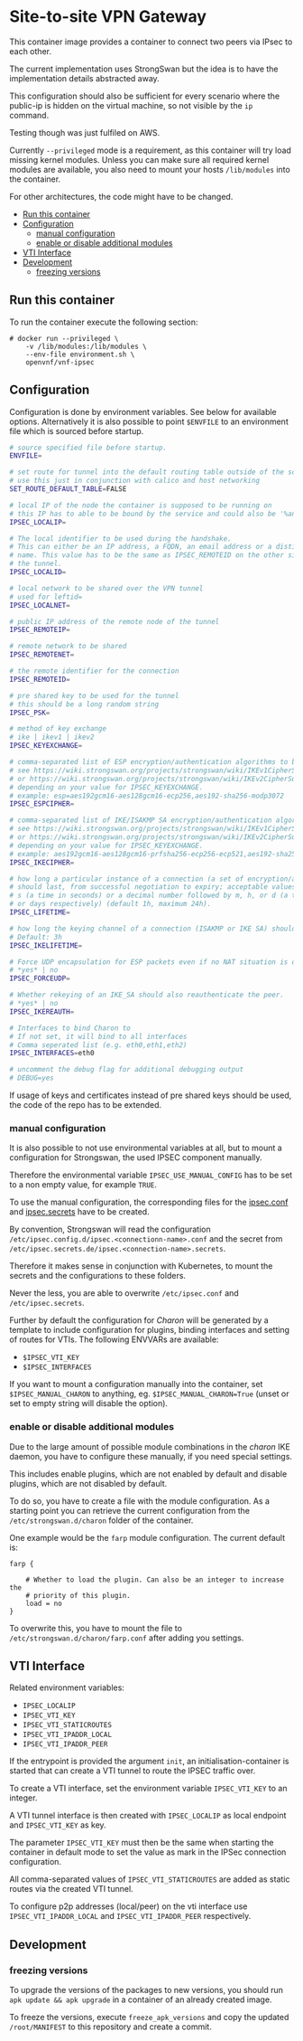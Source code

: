 # Site-to-site VPN Gateway

This container image provides a container to connect two peers
via IPsec to each other.

The current implementation uses StrongSwan but the idea is to
have the implementation details abstracted away.

This configuration should also be sufficient for every scenario where the public-ip is hidden on the virtual machine, so not visible by the `ip` command.

Testing though was just fulfiled on AWS.

Currently `--privileged` mode is a requirement, as this container will
try load missing kernel modules. Unless you can make sure all
required kernel modules are available, you also need to mount your
hosts `/lib/modules` into the container.

For other architectures, the code might have to be changed.

<!-- toc -->

* [Run this container](#run-this-container)
* [Configuration](#configuration)
  * [manual configuration](#manual-configuration)
  * [enable or disable additional modules](#enable-or-disable-additional-modules)
* [VTI Interface](#vti-interface)
* [Development](#development)
  * [freezing versions](#freezing-versions)

<!-- tocstop -->

## Run this container

To run the container execute the following section:

```
# docker run --privileged \
    -v /lib/modules:/lib/modules \
    --env-file environment.sh \
    openvnf/vnf-ipsec
```

## Configuration

Configuration is done by environment variables. See below for available options.
Alternatively it is also possible to point `$ENVFILE` to an environment file which is sourced before startup.

```sh
# source specified file before startup.
ENVFILE=

# set route for tunnel into the default routing table outside of the scope of strongswan
# use this just in conjunction with calico and host networking
SET_ROUTE_DEFAULT_TABLE=FALSE

# local IP of the node the container is supposed to be running on
# this IP has to able to be bound by the service and could also be '%any'
IPSEC_LOCALIP=

# The local identifier to be used during the handshake.
# This can either be an IP address, a FQDN, an email address or a distinguished
# name. This value has to be the same as IPSEC_REMOTEID on the other side of
# the tunnel.
IPSEC_LOCALID=

# local network to be shared over the VPN tunnel
# used for leftid=
IPSEC_LOCALNET=

# public IP address of the remote node of the tunnel
IPSEC_REMOTEIP=

# remote network to be shared
IPSEC_REMOTENET=

# the remote identifier for the connection
IPSEC_REMOTEID=

# pre shared key to be used for the tunnel
# this should be a long random string
IPSEC_PSK=

# method of key exchange
# ike | ikev1 | ikev2
IPSEC_KEYEXCHANGE=

# comma-separated list of ESP encryption/authentication algorithms to be used for the connection
# see https://wiki.strongswan.org/projects/strongswan/wiki/IKEv1CipherSuites
# or https://wiki.strongswan.org/projects/strongswan/wiki/IKEv2CipherSuites
# depending on your value for IPSEC_KEYEXCHANGE.
# example: esp=aes192gcm16-aes128gcm16-ecp256,aes192-sha256-modp3072
IPSEC_ESPCIPHER=

# comma-separated list of IKE/ISAKMP SA encryption/authentication algorithms to be used
# see https://wiki.strongswan.org/projects/strongswan/wiki/IKEv1CipherSuites
# or https://wiki.strongswan.org/projects/strongswan/wiki/IKEv2CipherSuites
# depending on your value for IPSEC_KEYEXCHANGE.
# example: aes192gcm16-aes128gcm16-prfsha256-ecp256-ecp521,aes192-sha256-modp3072
IPSEC_IKECIPHER=

# how long a particular instance of a connection (a set of encryption/authentication keys for user packets)
# should last, from successful negotiation to expiry; acceptable values are an integer optionally followed by
# s (a time in seconds) or a decimal number followed by m, h, or d (a time in minutes, hours,
# or days respectively) (default 1h, maximum 24h).
IPSEC_LIFETIME=

# how long the keying channel of a connection (ISAKMP or IKE SA) should last before being renegotiated.
# Default: 3h
IPSEC_IKELIFETIME=

# Force UDP encapsulation for ESP packets even if no NAT situation is detected.
# *yes* | no
IPSEC_FORCEUDP=

# Whether rekeying of an IKE_SA should also reauthenticate the peer.
# *yes* | no
IPSEC_IKEREAUTH=

# Interfaces to bind Charon to
# If not set, it will bind to all interfaces
# Comma seperated list (e.g. eth0,eth1,eth2)
IPSEC_INTERFACES=eth0

# uncomment the debug flag for additional debugging output
# DEBUG=yes
```

If usage of keys and certificates instead of pre shared keys should be used, the code of the repo has to be extended.

### manual configuration

It is also possible to not use environmental variables at all, but to mount
a configuration for Strongswan, the used IPSEC component manually.

Therefore the environmental variable `IPSEC_USE_MANUAL_CONFIG` has to be set
to a non empty value, for example `TRUE`.

To use the manual configuration, the corresponding files for the
[ipsec.conf](https://wiki.strongswan.org/projects/strongswan/wiki/IpsecConf)
and [ipsec.secrets](https://wiki.strongswan.org/projects/strongswan/wiki/IpsecSecrets)
have to be created.

By convention, Strongswan will read the configuration
`/etc/ipsec.config.d/ipsec.<connectionn-name>.conf` and the secret from
`/etc/ipsec.secrets.de/ipsec.<connection-name>.secrets`.

Therefore it makes sense in conjunction with Kubernetes, to mount the secrets
and the configurations to these folders.

Never the less, you are able to overwrite `/etc/ipsec.conf` and `/etc/ipsec.secrets`.

Further by default the configuration for *Charon* will be generated by a template to include configuration
for plugins, binding interfaces and setting of routes for VTIs.
The following ENVVARs are available:

* `$IPSEC_VTI_KEY`
* `$IPSEC_INTERFACES`

If you want to mount a configuration manually into the container, set `$IPSEC_MANUAL_CHARON` to anything, eg. `$IPSEC_MANUAL_CHARON=True` (unset or set to empty string will disable the option).

### enable or disable additional modules

Due to the large amount of possible module combinations in the *charon* IKE daemon,
you have to configure these manually, if you need special settings.

This includes enable plugins, which are not enabled by default and
disable plugins, which are not disabled by default.

To do so, you have to create a file with the module configuration.
As a starting point you can retrieve the current configuration from the `/etc/strongswan.d/charon`
folder of the container.

One example would be the `farp` module configuration.
The current default is:

```
farp {

    # Whether to load the plugin. Can also be an integer to increase the
    # priority of this plugin.
    load = no
}
```

To overwrite this, you have to mount the file to `/etc/strongswan.d/charon/farp.conf`
after adding you settings.

## VTI Interface

Related environment variables:

* `IPSEC_LOCALIP`
* `IPSEC_VTI_KEY`
* `IPSEC_VTI_STATICROUTES`
* `IPSEC_VTI_IPADDR_LOCAL`
* `IPSEC_VTI_IPADDR_PEER`

If the entrypoint is provided the argument `init`, an initialisation-container is started that can create a VTI tunnel to route
the IPSEC traffic over.

To create a VTI interface, set the environment variable `IPSEC_VTI_KEY` to an integer.

A VTI tunnel interface is then created with `IPSEC_LOCALIP` as local endpoint and `IPSEC_VTI_KEY` as key.

The parameter `IPSEC_VTI_KEY` must then be the same when starting the container in default mode to set the value as mark in the
IPSec connection configuration.

All comma-separated values of `IPSEC_VTI_STATICROUTES` are added as static routes via the created VTI tunnel.

To configure p2p addresses (local/peer) on the vti interface use `IPSEC_VTI_IPADDR_LOCAL` and `IPSEC_VTI_IPADDR_PEER` respectively.

## Development

### freezing versions

To upgrade the versions of the packages to new versions, you should run
`apk update && apk upgrade` in a container of an already created image.

To freeze the versions, execute `freeze_apk_versions` and copy the updated
`/root/MANIFEST` to this repository and create a commit.
